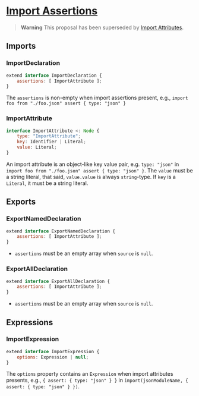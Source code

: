 # [Import Assertions][proposal-import-assertions]

> **Warning**
> This proposal has been superseded by [Import Attributes](../experimental/import-attributes.md).

## Imports

### ImportDeclaration

```js
extend interface ImportDeclaration {
    assertions: [ ImportAttribute ];
}
```

The `assertions` is non-empty when import assertions present, e.g., `import foo from "./foo.json" assert { type: "json" }`

### ImportAttribute

```js
interface ImportAttribute <: Node {
    type: "ImportAttribute";
    key: Identifier | Literal;
    value: Literal;
}
```

An import attribute is an object-like key value pair, e.g. `type: "json"` in `import foo from "./foo.json" assert { type: "json" }`. The `value` must be a string literal, that said, `value.value` is always `string`-type. If `key` is a `Literal`, it must be a string literal.

## Exports

### ExportNamedDeclaration

```js
extend interface ExportNamedDeclaration {
    assertions: [ ImportAttribute ];
}
```
- `assertions` must be an empty array when `source` is `null`.

### ExportAllDeclaration

```js
extend interface ExportAllDeclaration {
    assertions: [ ImportAttribute ];
}
```
- `assertions` must be an empty array when `source` is `null`.

## Expressions

### ImportExpression

```js
extend interface ImportExpression {
    options: Expression | null;
}
```

The `options` property contains an `Expression` when import attributes presents, e.g., `{ assert: { type: "json" } }` in `import(jsonModuleName, { assert: { type: "json" } })`.

[proposal-import-assertions]: https://github.com/tc39/proposal-import-attributes/tree/f5ad402cd3d3f82f28b1d1be2bfd567cd26336af